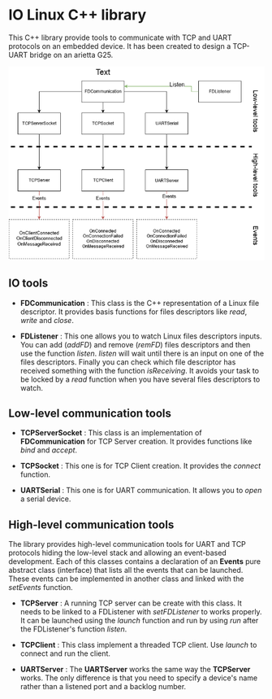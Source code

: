# IO Linux C++ library

This C++ library provide tools to communicate with TCP and UART protocols on an embedded device. It has been created to design a TCP-UART bridge on an arietta G25.

![Library design graph](img/UML.png)

## IO tools

* **FDCommunication** : This class is the C++ representation of a Linux file descriptor. It provides basis functions for files descriptors like *read*, *write* and *close*.

* **FDListener** : This one allows you to watch Linux files descriptors inputs. You can add (*addFD*) and remove (*remFD*) files descriptors and then use the function *listen*. *listen* will wait until there is an input on one of the files descriptors. Finally you can check which file descriptor has received something with the function *isReceiving*. It avoids your task to be locked by a *read* function when you have several files descriptors to watch.

## Low-level communication tools

* **TCPServerSocket** : This class is an implementation of **FDCommunication** for TCP Server creation. It provides functions like *bind* and *accept*.

* **TCPSocket** : This one is for TCP Client creation. It provides the *connect* function.

* **UARTSerial** : This one is for UART communication. It allows you to *open* a serial device.

## High-level communication tools

The library provides high-level communication tools for UART and TCP protocols hiding the low-level stack and allowing an event-based development. Each of this classes contains a declaration of an **Events** pure abstract class (interface) that lists all the events that can be launched. These events can be implemented in another class and linked with the *setEvents* function.

* **TCPServer** : A running TCP server can be create with this class. It needs to be linked to a FDListener with *setFDListener* to works properly. It can be launched using the *launch* function and run by using *run* after the FDListener's function *listen*.

* **TCPClient** : This class implement a threaded TCP client. Use *launch* to connect and run the client.

* **UARTServer** : The **UARTServer** works the same way the **TCPServer** works. The only difference is that you need to specify a device's name rather than a listened port and a backlog number.
